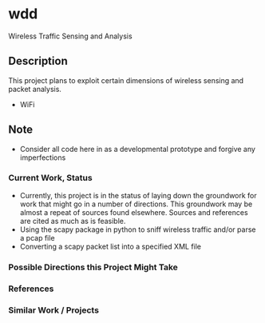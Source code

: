 # wdd

Wireless Traffic Sensing and Analysis

## Description

This project plans to exploit certain dimensions of wireless sensing and packet analysis.

* WiFi

## Note

* Consider all code here in as a developmental prototype and forgive any imperfections

### Current Work, Status

* Currently, this project is in the status of laying down the groundwork for work that might go in a number of directions.  This groundwork may be almost a repeat of sources found elsewhere.  Sources and references are cited as much as is feasible.
*  Using the scapy package in python to sniff wireless traffic and/or parse a pcap file
*  Converting a scapy packet list into a specified XML file

### Possible Directions this Project Might Take


### References

### Similar Work / Projects

